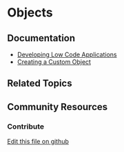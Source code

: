 # Objects

## Documentation

* [Developing Low Code Applications](https://learn.liferay.com/dxp/7.x/en/developing-applications/developing_low_code_applications.html)
* [Creating a Custom Object](https://learn.liferay.com/dxp/7.x/en/developing-applications/developing-low-code-applications/creating-a-standard-application.html#creating-a-custom-object)

## Related Topics

## Community Resources

### Contribute

[Edit this file on github](https://github.com/olafk/controlpanel-documentation-docs/blob/master/md/74en/com_liferay_app_builder_web_internal_portlet_ObjectsPortlet.md)
